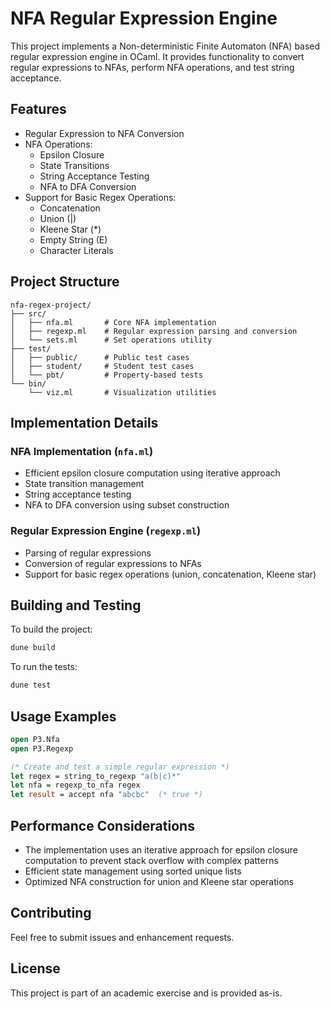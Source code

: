 # NFA Regular Expression Engine

This project implements a Non-deterministic Finite Automaton (NFA) based regular expression engine in OCaml. It provides functionality to convert regular expressions to NFAs, perform NFA operations, and test string acceptance.

## Features

- Regular Expression to NFA Conversion
- NFA Operations:
  - Epsilon Closure
  - State Transitions
  - String Acceptance Testing
  - NFA to DFA Conversion
- Support for Basic Regex Operations:
  - Concatenation
  - Union (|)
  - Kleene Star (*)
  - Empty String (E)
  - Character Literals

## Project Structure

```
nfa-regex-project/
├── src/
│   ├── nfa.ml       # Core NFA implementation
│   ├── regexp.ml    # Regular expression parsing and conversion
│   └── sets.ml      # Set operations utility
├── test/
│   ├── public/      # Public test cases
│   ├── student/     # Student test cases
│   └── pbt/         # Property-based tests
└── bin/
    └── viz.ml       # Visualization utilities
```

## Implementation Details

### NFA Implementation (`nfa.ml`)
- Efficient epsilon closure computation using iterative approach
- State transition management
- String acceptance testing
- NFA to DFA conversion using subset construction

### Regular Expression Engine (`regexp.ml`)
- Parsing of regular expressions
- Conversion of regular expressions to NFAs
- Support for basic regex operations (union, concatenation, Kleene star)

## Building and Testing

To build the project:
```bash
dune build
```

To run the tests:
```bash
dune test
```

## Usage Examples

```ocaml
open P3.Nfa
open P3.Regexp

(* Create and test a simple regular expression *)
let regex = string_to_regexp "a(b|c)*"
let nfa = regexp_to_nfa regex
let result = accept nfa "abcbc"  (* true *)
```

## Performance Considerations

- The implementation uses an iterative approach for epsilon closure computation to prevent stack overflow with complex patterns
- Efficient state management using sorted unique lists
- Optimized NFA construction for union and Kleene star operations

## Contributing

Feel free to submit issues and enhancement requests.

## License

This project is part of an academic exercise and is provided as-is.
